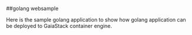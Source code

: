 ##golang websample

Here is the sample golang application to show how golang application can be deployed to GaiaStack container engine.
